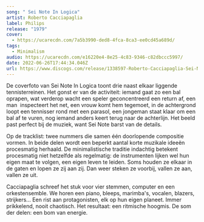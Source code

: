 ```yaml
---
song: " Sei Note In Logica"
artist: Roberto Cacciapaglia
label: Philips
release: "1979"
cover:
  - https://ucarecdn.com/7a5b3990-ded8-4fca-8ca3-ee0cd45a689d/
tags:
  - Minimalism
audio: https://ucarecdn.com/e16220e4-8e25-4c83-9346-c82dbccc5997/
date: 2022-06-26T17:44:34.046Z
url: https://www.discogs.com/release/1338597-Roberto-Cacciapaglia-Sei-Note-In-Logica
---
```

De coverfoto van Sei Note In Logica toont drie naast elkaar liggende tennisterreinen. Het gonst er van de activiteit: iemand gaat zo een bal oprapen, wat verderop wacht een speler geconcentreerd een return af, een man  inspecteert het net, een vrouw komt hem tegemoet, in de achtergrond loopt een tennisser rond met een parasol, een jongeman staat klaar om een bal af te vuren, nog iemand anders keert terug naar de achterlijn. Het beeld past perfect bij de muziek, want Sei Note barst van de details. 

Op de tracklist: twee nummers die samen één doorlopende compositie vormen. In beide delen wordt een beperkt aantal korte muzikale ideeën procesmatig herhaald. De minimalistische traditie indachtig betekent procesmatig niet hetzelfde als regelmatig: de instrumenten lijken wel hun eigen maat te volgen, een eigen leven te leiden. Soms houden ze elkaar in de gaten en lopen ze zij aan zij. Dan weer steken ze voorbij, vallen ze aan, vallen ze uit.

Cacciapaglia schreef het stuk voor vier stemmen, computer en een orkestensemble. We horen een piano, bleeps, marimba's, vocalen, blazers, strijkers... Een rist aan protagonisten, elk op hun eigen planeet. Immer prikkelend, nooit chaotisch. Het resultaat: een ritmische hoogmis. De som der delen: een bom van energie.